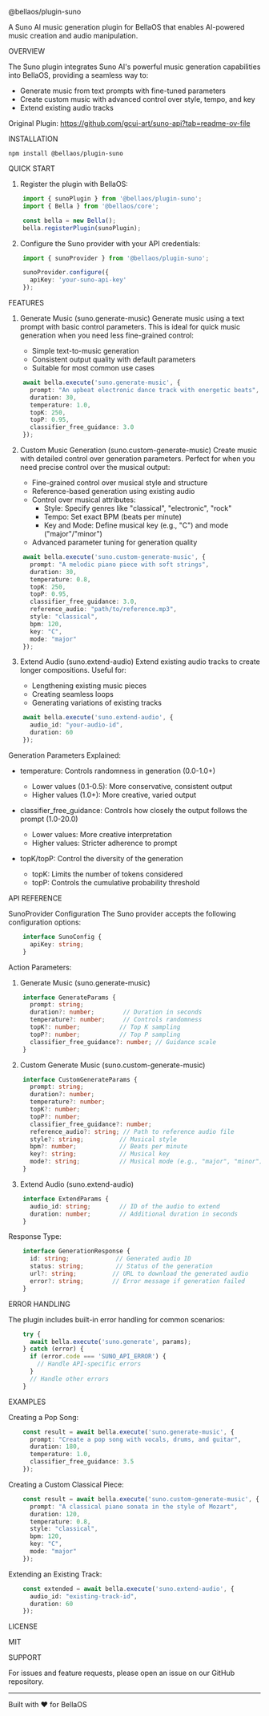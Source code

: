 @bellaos/plugin-suno

A Suno AI music generation plugin for BellaOS that enables AI-powered music creation and audio manipulation.

OVERVIEW

The Suno plugin integrates Suno AI's powerful music generation capabilities into BellaOS, providing a seamless way to:
- Generate music from text prompts with fine-tuned parameters
- Create custom music with advanced control over style, tempo, and key
- Extend existing audio tracks

Original Plugin: https://github.com/gcui-art/suno-api?tab=readme-ov-file

INSTALLATION

    npm install @bellaos/plugin-suno

QUICK START

1. Register the plugin with BellaOS:

```typescript
    import { sunoPlugin } from '@bellaos/plugin-suno';
    import { Bella } from '@bellaos/core';

    const bella = new Bella();
    bella.registerPlugin(sunoPlugin);
```

2. Configure the Suno provider with your API credentials:

```typescript
    import { sunoProvider } from '@bellaos/plugin-suno';

    sunoProvider.configure({
      apiKey: 'your-suno-api-key'
    });
```

FEATURES

1. Generate Music (suno.generate-music)
   Generate music using a text prompt with basic control parameters. This is ideal for quick music generation when you need less fine-grained control:

   - Simple text-to-music generation
   - Consistent output quality with default parameters
   - Suitable for most common use cases

```typescript
    await bella.execute('suno.generate-music', {
      prompt: "An upbeat electronic dance track with energetic beats",
      duration: 30,
      temperature: 1.0,
      topK: 250,
      topP: 0.95,
      classifier_free_guidance: 3.0
    });
```

2. Custom Music Generation (suno.custom-generate-music)
   Create music with detailed control over generation parameters. Perfect for when you need precise control over the musical output:

   - Fine-grained control over musical style and structure
   - Reference-based generation using existing audio
   - Control over musical attributes:
     * Style: Specify genres like "classical", "electronic", "rock"
     * Tempo: Set exact BPM (beats per minute)
     * Key and Mode: Define musical key (e.g., "C") and mode ("major"/"minor")
   - Advanced parameter tuning for generation quality

```typescript
    await bella.execute('suno.custom-generate-music', {
      prompt: "A melodic piano piece with soft strings",
      duration: 30,
      temperature: 0.8,
      topK: 250,
      topP: 0.95,
      classifier_free_guidance: 3.0,
      reference_audio: "path/to/reference.mp3",
      style: "classical",
      bpm: 120,
      key: "C",
      mode: "major"
    });
```

3. Extend Audio (suno.extend-audio)
   Extend existing audio tracks to create longer compositions. Useful for:

   - Lengthening existing music pieces
   - Creating seamless loops
   - Generating variations of existing tracks

```typescript
    await bella.execute('suno.extend-audio', {
      audio_id: "your-audio-id",
      duration: 60
    });
```

Generation Parameters Explained:

- temperature: Controls randomness in generation (0.0-1.0+)
  * Lower values (0.1-0.5): More conservative, consistent output
  * Higher values (1.0+): More creative, varied output

- classifier_free_guidance: Controls how closely the output follows the prompt (1.0-20.0)
  * Lower values: More creative interpretation
  * Higher values: Stricter adherence to prompt

- topK/topP: Control the diversity of the generation
  * topK: Limits the number of tokens considered
  * topP: Controls the cumulative probability threshold

API REFERENCE

SunoProvider Configuration
The Suno provider accepts the following configuration options:

```typescript
    interface SunoConfig {
      apiKey: string;
    }
```

Action Parameters:

1. Generate Music (suno.generate-music)

```typescript
    interface GenerateParams {
      prompt: string;
      duration?: number;        // Duration in seconds
      temperature?: number;     // Controls randomness
      topK?: number;           // Top K sampling
      topP?: number;           // Top P sampling
      classifier_free_guidance?: number; // Guidance scale
    }
```

2. Custom Generate Music (suno.custom-generate-music)

```typescript
    interface CustomGenerateParams {
      prompt: string;
      duration?: number;
      temperature?: number;
      topK?: number;
      topP?: number;
      classifier_free_guidance?: number;
      reference_audio?: string; // Path to reference audio file
      style?: string;          // Musical style
      bpm?: number;            // Beats per minute
      key?: string;            // Musical key
      mode?: string;           // Musical mode (e.g., "major", "minor")
    }
```

3. Extend Audio (suno.extend-audio)

```typescript
    interface ExtendParams {
      audio_id: string;        // ID of the audio to extend
      duration: number;        // Additional duration in seconds
    }
```

Response Type:
```typescript
    interface GenerationResponse {
      id: string;             // Generated audio ID
      status: string;         // Status of the generation
      url?: string;          // URL to download the generated audio
      error?: string;        // Error message if generation failed
    }
```

ERROR HANDLING

The plugin includes built-in error handling for common scenarios:

```typescript
    try {
      await bella.execute('suno.generate', params);
    } catch (error) {
      if (error.code === 'SUNO_API_ERROR') {
        // Handle API-specific errors
      }
      // Handle other errors
    }
```

EXAMPLES

Creating a Pop Song:

```typescript
    const result = await bella.execute('suno.generate-music', {
      prompt: "Create a pop song with vocals, drums, and guitar",
      duration: 180,
      temperature: 1.0,
      classifier_free_guidance: 3.5
    });
```

Creating a Custom Classical Piece:

```typescript
    const result = await bella.execute('suno.custom-generate-music', {
      prompt: "A classical piano sonata in the style of Mozart",
      duration: 120,
      temperature: 0.8,
      style: "classical",
      bpm: 120,
      key: "C",
      mode: "major"
    });
```

Extending an Existing Track:

```typescript
    const extended = await bella.execute('suno.extend-audio', {
      audio_id: "existing-track-id",
      duration: 60
    });
```

LICENSE

MIT

SUPPORT

For issues and feature requests, please open an issue on our GitHub repository.

---
Built with ❤️ for BellaOS
